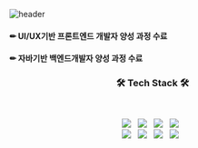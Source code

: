 

<!--
**eing98/eing98** is a ✨ _special_ ✨ repository because its `README.md` (this file) appears on your GitHub profile.

Here are some ideas to get you started:

- 🔭 I’m currently working on ...
- 🌱 I’m currently learning ...
- 👯 I’m looking to collaborate on ...
- 🤔 I’m looking for help with ...
- 💬 Ask me about ...
- 📫 How to reach me: ...
- 😄 Pronouns: ...
- ⚡ Fun fact: ...
-->
![header](https://capsule-render.vercel.app/api?type=wave&color=auto&height=300&section=header&text=Soyeung%20Yun&fontSize=90)


#### ✏ UI/UX기반 프론트엔드 개발자 양성 과정 수료
#### ✏ 자바기반 백엔드개발자 양성 과정 수료

<h3 align="center"><b>🛠 Tech Stack 🛠</b></h3>
</br>
<p align="center">
<img src="https://img.shields.io/badge/Java-83B81A?style=flat&logo=Java&logoColor=#007396"/></a> &nbsp
<img src="https://img.shields.io/badge/Spring-3766AB?style=flat&logo=Spring&logoColor=#000000"/></a> &nbsp
<img src="https://img.shields.io/badge/MySQL-3766AB?style=flat&logo=MySQL&logoColor=#4479A1"/></a> &nbsp
<img src="https://img.shields.io/badge/Oracle-3766AB?style=flat&logo=Oracle&logoColor=#F80000"/></a> &nbsp
</br>
<img src="https://img.shields.io/badge/HTML5-3766AB?style=flat&logo=HTML5&logoColor=#E34F26"/></a> &nbsp
<img src="https://img.shields.io/badge/CSS3-3766AB?style=flat&logo=CSS3&logoColor=#1572B6"/></a> &nbsp
<img src="https://img.shields.io/badge/JavaScript-3766AB?style=flat&logo=JavaScript&logoColor=#F7DF1E"/></a> &nbsp
<img src="https://img.shields.io/badge/jQuery-3766AB?style=flat&logo=jQuery&logoColor=#0769AD"/></a> &nbsp</p>


